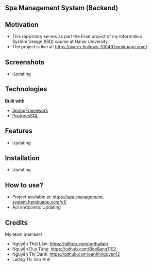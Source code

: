 ## Spa Management System (Backend)

## Motivation
- This repository serves as part the Final project of my Information System Design (ISD) course at Hanoi University
- The project is live at: https://warm-hollows-70049.herokuapp.com/
 
## Screenshots
- Updating

## Technologies

<b>Built with</b>
- [SpringFramework](https://spring.io/)
- [PostgresSQL](https://www.postgresql.org/)

## Features
- Updating

## Installation
- Updating

## How to use?
- Project avaliable at: https://spa-management-system.herokuapp.com/v1/
- Api endpoints: Updating

## Credits
My team members
- Nguyễn Thái Lâm: https://github.com/ngthailam
- Nguyễn Duy Tùng: https://github.com/BaeBang1102
- Nguyễn Thị Oanh: https://github.com/oanhhnguyen12
- Lương Thị Vân Anh
